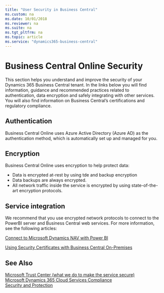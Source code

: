 ```yaml
---
title: "User Security in Business Central"
ms.custom: na
ms.date: 10/01/2018
ms.reviewer: na
ms.suite: na
ms.tgt_pltfrm: na
ms.topic: article
ms.service: "dynamics365-business-central"
---
```


# Business Central Online Security 

This section helps you understand and improve the security of your Dynamics 365 Business Central tenant. In the links below you will find information, guidance and recommended practices related to authentication, data encryption and safely integrating with other services. You will also find information on Business Central’s certifications and regulatory compliance.


## Authentication
 
Business Central Online uses Azure Active Directory (Azure AD) as the authentication method, which is automatically set up and managed for you.
 
## Encryption 

Business Central Online uses encryption to help protect data:  

- Data is encrypted at-rest by using tde and backup encryption
- Data backups are always encrypted.
- All network traffic inside the service is encrypted by using state-of-the-art encryption protocols.  

## Service integration

We recommend that you use encrypted network protocols to connect to the PowerBI server and Business Central web services. For more information, see the following articles:

[Connect to Microsoft Dynamics NAV with Power BI](https://docs.microsoft.com/en-us/power-bi/service-connect-to-microsoft-dynamics-nav) 

[Using Security Certificates with Business Central On-Premises](..deployment/implement-security-certificates-production-environment.md) 

## See Also  

[Microsoft Trust Center (what we do to make the service secure)](https://www.microsoft.com/en-us/trustcenter/security/default.aspx)  
[Microsoft Dynamics 365 Cloud Services Compliance](https://aka.ms/d365-compliance-list)  
[Security and Protection](security-and-protection.md)    